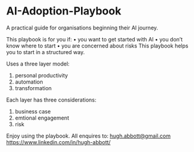 # AI-Adoption-Playbook
A practical guide for organisations beginning their AI journey. 

This playbook is for you if:
•	you want to get started with AI
•	you don’t know where to start 
•	you are concerned about risks
This playbook helps you to start in a structured way.

Uses a three layer model:
  1.  personal productivity
  2.  automation
  3.  transformation 

Each layer has three considerations:
  1.  business case
  2.  emtional engagement
  3.  risk

Enjoy using the playbook.
All enquires to: hugh.abbott@gmail.com
https://www.linkedin.com/in/hugh-abbott/

